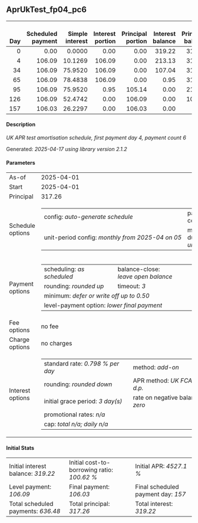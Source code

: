 <h2>AprUkTest_fp04_pc6</h2>
<table>
    <thead style="vertical-align: bottom;">
        <th style="text-align: right;">Day</th>
        <th style="text-align: right;">Scheduled payment</th>
        <th style="text-align: right;">Simple interest</th>
        <th style="text-align: right;">Interest portion</th>
        <th style="text-align: right;">Principal portion</th>
        <th style="text-align: right;">Interest balance</th>
        <th style="text-align: right;">Principal balance</th>
        <th style="text-align: right;">Total simple interest</th>
        <th style="text-align: right;">Total interest</th>
        <th style="text-align: right;">Total principal</th>
    </thead>
    <tr style="text-align: right;">
        <td class="ci00">0</td>
        <td class="ci01" style="white-space: nowrap;">0.00</td>
        <td class="ci02">0.0000</td>
        <td class="ci03">0.00</td>
        <td class="ci04">0.00</td>
        <td class="ci05">319.22</td>
        <td class="ci06">317.26</td>
        <td class="ci07">0.0000</td>
        <td class="ci08">0.00</td>
        <td class="ci09">0.00</td>
    </tr>
    <tr style="text-align: right;">
        <td class="ci00">4</td>
        <td class="ci01" style="white-space: nowrap;">106.09</td>
        <td class="ci02">10.1269</td>
        <td class="ci03">106.09</td>
        <td class="ci04">0.00</td>
        <td class="ci05">213.13</td>
        <td class="ci06">317.26</td>
        <td class="ci07">10.1269</td>
        <td class="ci08">106.09</td>
        <td class="ci09">0.00</td>
    </tr>
    <tr style="text-align: right;">
        <td class="ci00">34</td>
        <td class="ci01" style="white-space: nowrap;">106.09</td>
        <td class="ci02">75.9520</td>
        <td class="ci03">106.09</td>
        <td class="ci04">0.00</td>
        <td class="ci05">107.04</td>
        <td class="ci06">317.26</td>
        <td class="ci07">86.0790</td>
        <td class="ci08">212.18</td>
        <td class="ci09">0.00</td>
    </tr>
    <tr style="text-align: right;">
        <td class="ci00">65</td>
        <td class="ci01" style="white-space: nowrap;">106.09</td>
        <td class="ci02">78.4838</td>
        <td class="ci03">106.09</td>
        <td class="ci04">0.00</td>
        <td class="ci05">0.95</td>
        <td class="ci06">317.26</td>
        <td class="ci07">164.5628</td>
        <td class="ci08">318.27</td>
        <td class="ci09">0.00</td>
    </tr>
    <tr style="text-align: right;">
        <td class="ci00">95</td>
        <td class="ci01" style="white-space: nowrap;">106.09</td>
        <td class="ci02">75.9520</td>
        <td class="ci03">0.95</td>
        <td class="ci04">105.14</td>
        <td class="ci05">0.00</td>
        <td class="ci06">212.12</td>
        <td class="ci07">240.5148</td>
        <td class="ci08">319.22</td>
        <td class="ci09">105.14</td>
    </tr>
    <tr style="text-align: right;">
        <td class="ci00">126</td>
        <td class="ci01" style="white-space: nowrap;">106.09</td>
        <td class="ci02">52.4742</td>
        <td class="ci03">0.00</td>
        <td class="ci04">106.09</td>
        <td class="ci05">0.00</td>
        <td class="ci06">106.03</td>
        <td class="ci07">292.9891</td>
        <td class="ci08">319.22</td>
        <td class="ci09">211.23</td>
    </tr>
    <tr style="text-align: right;">
        <td class="ci00">157</td>
        <td class="ci01" style="white-space: nowrap;">106.03</td>
        <td class="ci02">26.2297</td>
        <td class="ci03">0.00</td>
        <td class="ci04">106.03</td>
        <td class="ci05">0.00</td>
        <td class="ci06">0.00</td>
        <td class="ci07">319.2188</td>
        <td class="ci08">319.22</td>
        <td class="ci09">317.26</td>
    </tr>
</table>
<h4>Description</h4>
<p><i>UK APR test amortisation schedule, first payment day 4, payment count 6</i></p>
<p>Generated: <i>2025-04-17 using library version 2.1.2</i></p>
<h4>Parameters</h4>
<table>
    <tr>
        <td>As-of</td>
        <td>2025-04-01</td>
    </tr>
    <tr>
        <td>Start</td>
        <td>2025-04-01</td>
    </tr>
    <tr>
        <td>Principal</td>
        <td>317.26</td>
    </tr>
    <tr>
        <td>Schedule options</td>
        <td>
            <table>
                <tr>
                    <td>config: <i>auto-generate schedule</i></td>
                    <td>payment count: <i>6</i></td>
                </tr>
                <tr>
                    <td style="white-space: nowrap;">unit-period config: <i>monthly from 2025-04 on 05</i></td>
                    <td>max duration: <i>unlimited</i></td>
                </tr>
            </table>
        </td>
    </tr>
    <tr>
        <td>Payment options</td>
        <td>
            <table>
                <tr>
                    <td>scheduling: <i>as scheduled</i></td>
                    <td>balance-close: <i>leave&nbsp;open&nbsp;balance</i></td>
                </tr>
                <tr>
                    <td>rounding: <i>rounded up</i></td>
                    <td>timeout: <i>3</i></td>
                </tr>
                <tr>
                    <td colspan='2'>minimum: <i>defer&nbsp;or&nbsp;write&nbsp;off&nbsp;up&nbsp;to&nbsp;0.50</i></td>
                </tr>
                <tr>
                    <td colspan='2'>level-payment option: <i>lower&nbsp;final&nbsp;payment</i></td>
                </tr>
            </table>
        </td>
    </tr>
    <tr>
        <td>Fee options</td>
        <td>no fee
        </td>
    </tr>
    <tr>
        <td>Charge options</td>
        <td>no charges
        </td>
    </tr>
    <tr>
        <td>Interest options</td>
        <td>
            <table>
                <tr>
                    <td>standard rate: <i>0.798 % per day</i></td>
                    <td>method: <i>add-on</i></td>
                </tr>
                <tr>
                    <td>rounding: <i>rounded down</i></td>
                    <td>APR method: <i>UK FCA to 1 d.p.</i></td>
                </tr>
                <tr>
                    <td>initial grace period: <i>3 day(s)</i></td>
                    <td>rate on negative balance: <i>zero</i></td>
                </tr>
                <tr>
                    <td colspan="2">promotional rates: <i><i>n/a</i></i></td>
                </tr>
                <tr>
                    <td colspan="2">cap: <i>total <i>n/a</i>; daily <i>n/a</i></td>
                </tr>
            </table>
        </td>
    </tr>
</table>
<h4>Initial Stats</h4>
<table>
    <tr>
        <td>Initial interest balance: <i>319.22</i></td>
        <td>Initial cost-to-borrowing ratio: <i>100.62 %</i></td>
        <td>Initial APR: <i>4527.1 %</i></td>
    </tr>
    <tr>
        <td>Level payment: <i>106.09</i></td>
        <td>Final payment: <i>106.03</i></td>
        <td>Final scheduled payment day: <i>157</i></td>
    </tr>
    <tr>
        <td>Total scheduled payments: <i>636.48</i></td>
        <td>Total principal: <i>317.26</i></td>
        <td>Total interest: <i>319.22</i></td>
    </tr>
</table>
